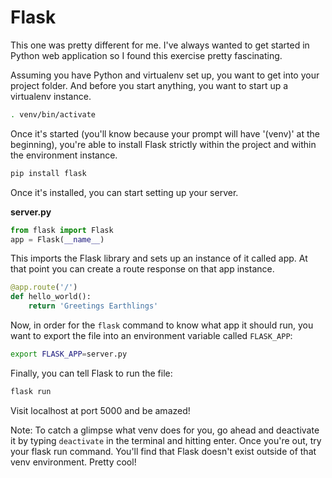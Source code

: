 # Flask

This one was pretty different for me. I've always wanted to get started in Python web application so I found this exercise pretty fascinating.

Assuming you have Python and virtualenv set up, you want to get into your project folder. And before you start anything, you want to start up a virtualenv instance.

```bash
. venv/bin/activate
```

Once it's started (you'll know because your prompt will have '(venv)' at the beginning), you're able to install Flask strictly within the project and within the environment instance.

```bash
pip install flask
```

Once it's installed, you can start setting up your server.

**server.py**

```python
from flask import Flask
app = Flask(__name__)
```

This imports the Flask library and sets up an instance of it called app. At that point you can create a route response on that app instance.

```python
@app.route('/')
def hello_world():
    return 'Greetings Earthlings'
```

Now, in order for the `flask` command to know what app it should run, you want to export the file into an environment variable called `FLASK_APP`:

```bash
export FLASK_APP=server.py
```

Finally, you can tell Flask to run the file:

```bash
flask run
```

Visit localhost at port 5000 and be amazed!

Note: To catch a glimpse what venv does for you, go ahead and deactivate it by typing `deactivate` in the terminal and hitting enter. Once you're out, try your flask run command. You'll find that Flask doesn't exist outside of that venv environment. Pretty cool!
